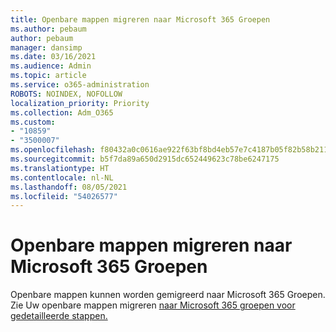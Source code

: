 ```yaml
---
title: Openbare mappen migreren naar Microsoft 365 Groepen
ms.author: pebaum
author: pebaum
manager: dansimp
ms.date: 03/16/2021
ms.audience: Admin
ms.topic: article
ms.service: o365-administration
ROBOTS: NOINDEX, NOFOLLOW
localization_priority: Priority
ms.collection: Adm_O365
ms.custom:
- "10859"
- "3500007"
ms.openlocfilehash: f80432a0c0616ae922f63bf8bd4eb57e7c4187b05f82b58b21106a7f0c7863a0
ms.sourcegitcommit: b5f7da89a650d2915dc652449623c78be6247175
ms.translationtype: HT
ms.contentlocale: nl-NL
ms.lasthandoff: 08/05/2021
ms.locfileid: "54026577"
---
```

# <a name="migrate-public-folders-to-microsoft-365-groups"></a>Openbare mappen migreren naar Microsoft 365 Groepen

Openbare mappen kunnen worden gemigreerd naar Microsoft 365 Groepen. Zie Uw openbare mappen migreren [naar Microsoft 365 groepen voor gedetailleerde stappen.](https://aka.ms/PFToM365Group)